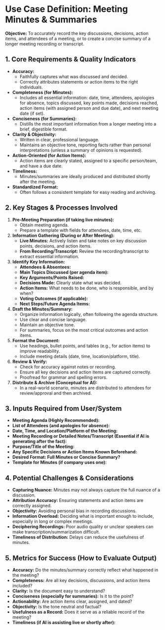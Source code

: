# Use Case Definition: Meeting Minutes & Summaries

**Objective:** To accurately record the key discussions, decisions, action items, and attendees of a meeting, or to create a concise summary of a longer meeting recording or transcript.

## 1. Core Requirements & Quality Indicators

*   **Accuracy:**
    *   Faithfully captures what was discussed and decided.
    *   Correctly attributes statements or action items to the right individuals.
*   **Completeness (for Minutes):**
    *   Includes all essential information: date, time, attendees, apologies for absence, topics discussed, key points made, decisions reached, action items (with assigned person and due date), and next meeting date (if set).
*   **Conciseness (for Summaries):**
    *   Distills the most important information from a longer meeting into a brief, digestible format.
*   **Clarity & Objectivity:**
    *   Written in clear, professional language.
    *   Maintains an objective tone, reporting facts rather than personal interpretations (unless a summary of opinions is requested).
*   **Action-Oriented (for Action Items):**
    *   Action items are clearly stated, assigned to a specific person/team, and have a due date.
*   **Timeliness:**
    *   Minutes/summaries are ideally produced and distributed shortly after the meeting.
*   **Standardized Format:**
    *   Often follows a consistent template for easy reading and archiving.

## 2. Key Stages & Processes Involved

1.  **Pre-Meeting Preparation (if taking live minutes):**
    *   Obtain meeting agenda.
    *   Prepare a template with fields for attendees, date, time, etc.
2.  **Information Gathering (During or After Meeting):**
    *   **Live Minutes:** Actively listen and take notes on key discussion points, decisions, and action items.
    *   **From Recording/Transcript:** Review the recording/transcript to extract essential information.
3.  **Identify Key Information:**
    *   **Attendees & Absentees:**
    *   **Main Topics Discussed (per agenda item):**
    *   **Key Arguments/Points Raised:**
    *   **Decisions Made:** Clearly state what was decided.
    *   **Action Items:** What needs to be done, who is responsible, and by when?
    *   **Voting Outcomes (if applicable):**
    *   **Next Steps/Future Agenda Items:**
4.  **Draft the Minutes/Summary:**
    *   Organize information logically, often following the agenda structure.
    *   Use clear and concise language.
    *   Maintain an objective tone.
    *   For summaries, focus on the most critical outcomes and action items.
5.  **Format the Document:**
    *   Use headings, bullet points, and tables (e.g., for action items) to improve readability.
    *   Include meeting details (date, time, location/platform, title).
6.  **Review & Verify:**
    *   Check for accuracy against notes or recording.
    *   Ensure all key decisions and action items are captured correctly.
    *   Proofread for grammar and spelling errors.
7.  **Distribute & Archive (Conceptual for AI):**
    *   In a real-world scenario, minutes are distributed to attendees for review/approval and then archived.

## 3. Inputs Required from User/System

*   **Meeting Agenda (Highly Recommended):**
*   **List of Attendees (and apologies for absence):**
*   **Date, Time, and Location/Platform of the Meeting:**
*   **Meeting Recording or Detailed Notes/Transcript (Essential if AI is generating after the fact):**
*   **Purpose/Title of the Meeting:**
*   **Any Specific Decisions or Action Items Known Beforehand:**
*   **Desired Format: Full Minutes or Concise Summary?**
*   **Template for Minutes (if company uses one):**

## 4. Potential Challenges & Considerations

*   **Capturing Nuance:** Minutes may not always capture the full nuance of a discussion.
*   **Attribution Accuracy:** Ensuring statements and action items are correctly assigned.
*   **Objectivity:** Avoiding personal bias in recording discussions.
*   **Information Overload:** Deciding what is important enough to include, especially in long or complex meetings.
*   **Deciphering Recordings:** Poor audio quality or unclear speakers can make transcription/summarization difficult.
*   **Timeliness of Distribution:** Delays can reduce the usefulness of minutes.

## 5. Metrics for Success (How to Evaluate Output)

*   **Accuracy:** Do the minutes/summary correctly reflect what happened in the meeting?
*   **Completeness:** Are all key decisions, discussions, and action items included?
*   **Clarity:** Is the document easy to understand?
*   **Conciseness (especially for summaries):** Is it to the point?
*   **Actionability:** Are action items clear, assigned, and dated?
*   **Objectivity:** Is the tone neutral and factual?
*   **Usefulness as a Record:** Does it serve as a reliable record of the meeting?
*   **Timeliness (if AI is assisting live or shortly after):**

